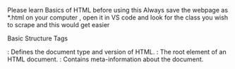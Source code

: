 Please learn Basics of HTML before using this 
Always save the webpage as *.html on your computer , open it in VS code and look for the class you wish to scrape and this would get easier 


Basic Structure Tags
<!DOCTYPE html>: Defines the document type and version of HTML.
<html>: The root element of an HTML document.
<head>: Contains meta-information about the document.
<title>: Specifies the title of the document, shown in the browser's title bar.
<body>: Contains the content of the document.
Metadata Tags
<meta>: Provides metadata such as descriptions, keywords, and author.
<link>: Defines the relationship between the current document and an external resource (e.g., stylesheets).
<style>: Contains CSS styles for the document.
<script>: Embeds or references JavaScript code.
Text Formatting Tags
<h1> to <h6>: Define HTML headings, with <h1> being the highest level.
<p>: Defines a paragraph.
<br>: Inserts a line break.
<hr>: Inserts a horizontal rule (line).
<b>: Makes text bold.
<strong>: Indicates strong importance (typically rendered as bold).
<i>: Italicizes text.
<em>: Emphasizes text (typically rendered as italic).
<u>: Underlines text.
<mark>: Highlights text.
<small>: Decreases the font size of text.
<del>: Represents deleted text.
<ins>: Represents inserted text.
<sub>: Subscript text.
<sup>: Superscript text.
List Tags
<ul>: Defines an unordered list.
<ol>: Defines an ordered list.
<li>: Defines a list item.
<dl>: Defines a description list.
<dt>: Defines a term/name in a description list.
<dd>: Describes the term/name in a description list.
Link and Media Tags
<a>: Defines a hyperlink.
<img>: Embeds an image.
<audio>: Embeds audio content.
<video>: Embeds video content.
<source>: Specifies multiple media resources for <video> or <audio>.
<track>: Specifies text tracks for <video> and <audio>.
Table Tags
<table>: Defines a table.
<caption>: Provides a table caption.
<tr>: Defines a table row.
<th>: Defines a table header cell.
<td>: Defines a table data cell.
<thead>: Groups the header content in a table.
<tbody>: Groups the body content in a table.
<tfoot>: Groups the footer content in a table.
Form Tags
<form>: Defines an HTML form for user input.
<input>: Defines an input control.
<textarea>: Defines a multi-line text input control.
<button>: Defines a clickable button.
<select>: Defines a drop-down list.
<option>: Defines an option in a drop-down list.
<label>: Defines a label for an input element.
<fieldset>: Groups related elements in a form.
<legend>: Defines a caption for a <fieldset>.
Semantic Tags
<header>: Defines a header for a document or section.
<nav>: Defines navigation links.
<section>: Defines a section in a document.
<article>: Defines an article.
<aside>: Defines content aside from the main content.
<footer>: Defines a footer for a document or section.
<main>: Defines the main content of a document.
<figure>: Specifies self-contained content, like illustrations or diagrams.
<figcaption>: Provides a caption for a <figure>.
Other Common Tags
<div>: Defines a division or a section in an HTML document.
<span>: Defines a section in a document for inline elements.
<iframe>: Embeds another HTML page within the current page.
<canvas>: Used to draw graphics via scripting (usually JavaScript).
<svg>: Defines vector-based graphics.
Example HTML
